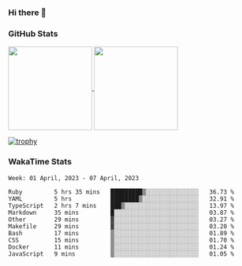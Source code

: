 ### Hi there 👋

### GitHub Stats

<a href="https://github.com/anuraghazra/github-readme-stats">
  <img align="center" height="170px" src="https://github-readme-stats.vercel.app/api/top-langs/?username=tksfjt1024&layout=compact&count_private=true&show_icons=true&show_icons=true&theme=graywhite" />
</a>
<a href="https://github.com/anuraghazra/github-readme-stats">
  <img align="center" height="170px" src="https://github-readme-stats.vercel.app/api?username=tksfjt1024&count_private=true&show_icons=true&show_icons=true&theme=graywhite" />
</a>

[![trophy](https://github-profile-trophy.vercel.app/?username=tksfjt1024)](https://github.com/ryo-ma/github-profile-trophy)

### WakaTime Stats

<!--START_SECTION:waka-->
```text
Week: 01 April, 2023 - 07 April, 2023

Ruby         5 hrs 35 mins   █████████▒░░░░░░░░░░░░░░░   36.73 % 
YAML         5 hrs           ████████▒░░░░░░░░░░░░░░░░   32.91 % 
TypeScript   2 hrs 7 mins    ███▒░░░░░░░░░░░░░░░░░░░░░   13.97 % 
Markdown     35 mins         █░░░░░░░░░░░░░░░░░░░░░░░░   03.87 % 
Other        29 mins         ▓░░░░░░░░░░░░░░░░░░░░░░░░   03.27 % 
Makefile     29 mins         ▓░░░░░░░░░░░░░░░░░░░░░░░░   03.20 % 
Bash         17 mins         ▒░░░░░░░░░░░░░░░░░░░░░░░░   01.89 % 
CSS          15 mins         ▒░░░░░░░░░░░░░░░░░░░░░░░░   01.70 % 
Docker       11 mins         ▒░░░░░░░░░░░░░░░░░░░░░░░░   01.24 % 
JavaScript   9 mins          ▒░░░░░░░░░░░░░░░░░░░░░░░░   01.05 % 
```
<!--END_SECTION:waka-->
